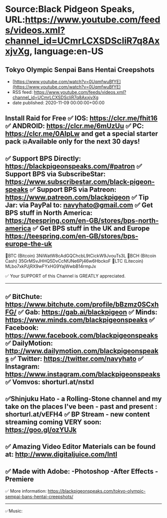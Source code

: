 # Source:Black Pidgeon Speaks, URL:https://www.youtube.com/feeds/videos.xml?channel_id=UCmrLCXSDScliR7q8AxxjvXg, language:en-US

## Tokyo Olympic Senpai Bans Hentai Creepshots
 - [https://www.youtube.com/watch?v=0UqmfwuBfYE](https://www.youtube.com/watch?v=0UqmfwuBfYE)
 - RSS feed: https://www.youtube.com/feeds/videos.xml?channel_id=UCmrLCXSDScliR7q8AxxjvXg
 - date published: 2020-11-09 00:00:00+00:00

Install Raid for Free ✅ IOS: https://clcr.me/fhit16  ✅ ANDROID: https://clcr.me/6mUzUu  ✅ PC: https://clcr.me/0AIpLw  and get a special starter pack 💥Available only for the next 30 days!
-------------------------------

✅ Support BPS Directly: https://blackpigeonspeaks.com/#patron
✅ Support BPS via SubscribeStar: https://www.subscribestar.com/black-pigeon-speaks
✅  Support BPS via Patreon: https://www.patreon.com/blackpigeon
✅ Tip Jar: via PayPal to: navyhato@gmail.com 
✅ Get BPS stuff in North America:
https://teespring.com/en-GB/stores/bps-north-america
✅ Get BPS stuff in the UK and Europe
https://teespring.com/en-GB/stores/bps-europe-the-uk
-------------------------------

🔵BTC (Bitcoin)
3NiWatW8cAdGQChcbL9tCickW9JvouTs3L
🔵BCH (Bitcoin Cash)
35GrMSvJHHQ5DvCcNfJNe6Pj46w6HbckoF
🔵LTC (Litecoin)
MLbo7xkPJjRX9wFYxHG9YajWwbB14rmpJx

✅  Your SUPPORT of this Channel is GREATLY appreciated. 

-------------------------------

✅  BitChute: https://www.bitchute.com/profile/bBzmz0SCxhFG/
✅  Gab: https://gab.ai/blackpigeon
✅  Minds: https://www.minds.com/blackpigeonspeaks
✅  Facebook: https://www.facebook.com/blackpigeonspeaks
✅  DailyMotion: http://www.dailymotion.com/blackpigeonspeaks
✅  Twitter: https://twitter.com/navyhato
✅  Instagram: https://www.instagram.com/blackpigeonspeaks
✅  Vomvos: shorturl.at/nstxI
--------------------------------

✅Shinjuku Hato - a Rolling-Stone channel and my take on the places I've been - past and present : shorturl.at/vEFH4
✅ BP Stream - new content streaming coming VERY soon: https://goo.gl/ozYUJk
-------------------------------


✅  Amazing Video Editor Materials can be found at: http://www.digitaljuice.com/Intl
-------------------------------

✅  Made with Adobe:
-Photoshop
-After Effects
-Premiere
-------------------------------

✅  More information: 
https://blackpigeonspeaks.com/tokyo-olympic-sempai-bans-hentai-creepshots/


-------------------------------

✅Music:

